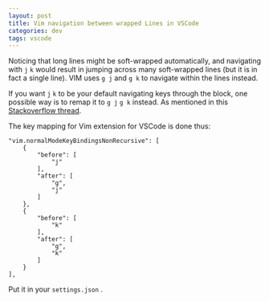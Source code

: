 ```yaml
---
layout: post
title: Vim navigation between wrapped Lines in VSCode
categories: dev
tags: vscode
---
```


Noticing that long lines might be soft-wrapped automatically, and navigating with `j` `k` would result in jumping across many soft-wrapped lines (but it is in fact a single line). VIM uses `g j` and `g k` to navigate within the lines instead. 

If you want `j` `k` to be your default navigating keys through the block, one possible way is to remap it to `g j` `g k` instead. As mentioned in this [Stackoverflow thread](https://stackoverflow.com/questions/46433500/vs-code-navigate-within-a-wrapped-line-vs-jumping-to-next-line).

The key mapping for Vim extension for VSCode is done thus:

```
"vim.normalModeKeyBindingsNonRecursive": [
    {
        "before": [
            "j"
        ],
        "after": [
            "g",
            "j"
        ]
    },
    {
        "before": [
            "k"
        ],
        "after": [
            "g",
            "k"
        ]
    }
],
```

Put it in your `settings.json` .